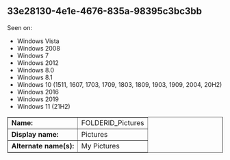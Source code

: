 ## 33e28130-4e1e-4676-835a-98395c3bc3bb

Seen on:
* Windows Vista
* Windows 2008
* Windows 7
* Windows 2012
* Windows 8.0
* Windows 8.1
* Windows 10 (1511, 1607, 1703, 1709, 1803, 1809, 1903, 1909, 2004, 20H2)
* Windows 2016
* Windows 2019
* Windows 11 (21H2)

<table border="1" class="docutils">
  <tbody>
    <tr>
      <td><b>Name:</b></td>
      <td>FOLDERID_Pictures</td>
    </tr>
    <tr>
      <td><b>Display name:</b></td>
      <td>Pictures</td>
    </tr>
    <tr>
      <td><b>Alternate name(s):</b></td>
      <td>My Pictures</td>
    </tr>
  </tbody>
</table>

